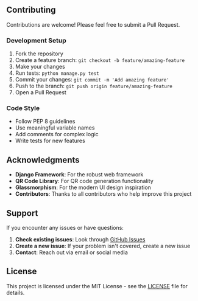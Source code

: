 ## Contributing

Contributions are welcome! Please feel free to submit a Pull Request.

### Development Setup

1. Fork the repository
2. Create a feature branch: `git checkout -b feature/amazing-feature`
3. Make your changes
4. Run tests: `python manage.py test`
5. Commit your changes: `git commit -m 'Add amazing feature'`
6. Push to the branch: `git push origin feature/amazing-feature`
7. Open a Pull Request

### Code Style

- Follow PEP 8 guidelines
- Use meaningful variable names
- Add comments for complex logic
- Write tests for new features

## Acknowledgments

- **Django Framework**: For the robust web framework
- **QR Code Library**: For QR code generation functionality
- **Glassmorphism**: For the modern UI design inspiration
- **Contributors**: Thanks to all contributors who help improve this project

## Support

If you encounter any issues or have questions:

1. **Check existing issues**: Look through [GitHub Issues](https://github.com/huzaifazz/django-url-shortener/issues)
2. **Create a new issue**: If your problem isn't covered, create a new issue
3. **Contact**: Reach out via email or social media

## License

This project is licensed under the MIT License - see the [LICENSE](LICENSE) file for details.
